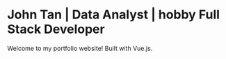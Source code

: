 # John Tan | Data Analyst | hobby Full Stack Developer

Welcome to my portfolio website! Built with Vue.js.
